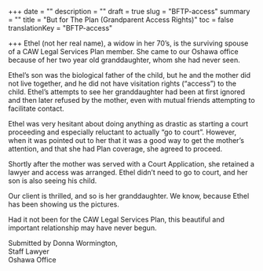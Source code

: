 +++
date = ""
description = ""
draft = true
slug = "BFTP-access"
summary = ""
title = "But for The Plan (Grandparent Access Rights)"
toc = false
translationKey = "BFTP-access"

+++
Ethel (not her real name), a widow in her 70’s, is the surviving spouse of a CAW Legal Services Plan member. She came to our Oshawa office because of her two year old granddaughter, whom she had never seen.

Ethel’s son was the biological father of the child, but he and the mother did not live together, and he did not have visitation rights (“access”) to the child. Ethel’s attempts to see her granddaughter had been at first ignored and then later refused by the mother, even with mutual friends attempting to facilitate contact.

Ethel was very hesitant about doing anything as drastic as starting a court proceeding and especially reluctant to actually “go to court”. However, when it was pointed out to her that it was a good way to get the mother’s attention, and that she had Plan coverage, she agreed to proceed.

Shortly after the mother was served with a Court Application, she retained a lawyer and access was arranged. Ethel didn’t need to go to court, and her son is also seeing his child.

Our client is thrilled, and so is her granddaughter. We know, because Ethel has been showing us the pictures.

Had it not been for the CAW Legal Services Plan, this beautiful and important relationship may have never begun.

Submitted by Donna Wormington,  
Staff Lawyer  
Oshawa Office